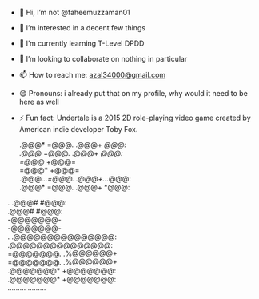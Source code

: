 - 👋 Hi, I’m not @faheemuzzaman01
- 👀 I’m interested in a decent few things
- 🌱 I’m currently learning T-Level DPDD
- 💞️ I’m looking to collaborate on nothing in particular
- 📫 How to reach me: azal34000@gmail.com
- 😄 Pronouns: i already put that on my profile, why would it need to be here as well
- ⚡ Fun fact: Undertale is a 2015 2D role-playing video game created by American indie developer Toby Fox.                                                                               

  .@@@*   =@@@.                     .@@@+   *@@@:                
  .@@@*   =@@@.                     .@@@+   *@@@:                
      =@@@*                             +@@@=                    
      =@@@*                             +@@@=                    
  .@@@*...=@@@.                     .@@@+...*@@@:                
  .@@@*   =@@@.                     .@@@+   *@@@:                
                                                                                                                                                                                                                                            
.               .@@@#       #@@@:                               
                .@@@#       #@@@:                               
                    -@@@@@@@-                                   
                    -@@@@@@@-                                                                                                                                                                                                                                                                                                                                                                                                                                            
.               .@@@@@@@@@@@@@@@:                               
                .@@@@@@@@@@@@@@@:                               
         =@@@@@@@.             .%@@@@@@+                        
         =@@@@@@@.             .%@@@@@@+                        
 .@@@@@@@*                             +@@@@@@@:                
 .@@@@@@@*                             +@@@@@@@:                
 .........                             .........                
                                                                               
                                                                               
                                                                               
                                                                               
                                                                               
                                                                               
                                                                               
                                                                                              

<!---
Izeas69/Izeas69 is a ✨ special ✨ repository because its `README.md` (this file) appears on your GitHub profile.
You can click the Preview link to take a look at your changes.
--->
